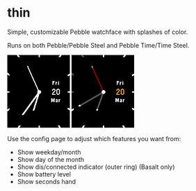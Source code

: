 # thin

Simple, customizable Pebble watchface with splashes of color. 

Runs on both Pebble/Pebble Steel and Pebble Time/Time Steel.

![](screenshots/aplite-1.png) ![](screenshots/basalt-1.png)

Use the config page to adjust which features you want from:

- Show weekday/month
- Show day of the month
- Show dis/connected indicator (outer ring) (Basalt only)
- Show battery level
- Show seconds hand
